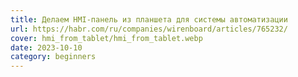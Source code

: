 ```yaml
---
title: Делаем HMI-панель из планшета для системы автоматизации
url: https://habr.com/ru/companies/wirenboard/articles/765232/
cover: hmi_from_tablet/hmi_from_tablet.webp
date: 2023-10-10
category: beginners
---
```

